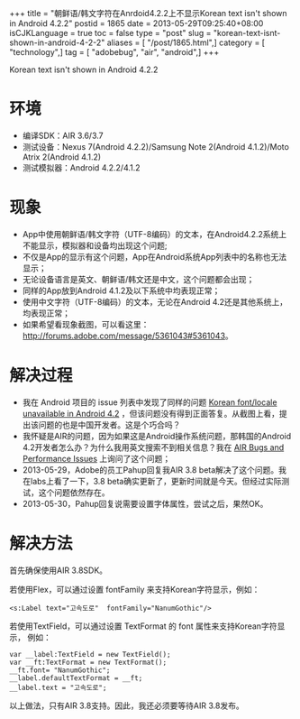 +++
title = "朝鲜语/韩文字符在Anrdoid4.2.2上不显示Korean text isn't shown in Android 4.2.2"
postid = 1865
date = 2013-05-29T09:25:40+08:00
isCJKLanguage = true
toc = false
type = "post"
slug = "korean-text-isnt-shown-in-android-4-2-2"
aliases = [ "/post/1865.html",]
category = [ "technology",]
tag = [ "adobebug", "air", "android",]
+++


Korean text isn't shown in Android 4.2.2

# 环境

-   编译SDK：AIR 3.6/3.7
-   测试设备：Nexus 7(Android 4.2.2)/Samsung Note 2(Android 4.1.2)/Moto Atrix 2(Android 4.1.2)
-   测试模拟器：Android 4.2.2/4.1.2

# 现象

-   App中使用朝鲜语/韩文字符（UTF-8编码）的文本，在Android4.2.2系统上不能显示，模拟器和设备均出现这个问题;
-   不仅是App的显示有这个问题，App在Android系统App列表中的名称也无法显示；
-   无论设备语言是英文、朝鲜语/韩文还是中文，这个问题都会出现；
-   同样的App放到Android 4.1.2及以下系统中均表现正常；
-   使用中文字符（UTF-8编码）的文本，无论在Android 4.2还是其他系统上，均表现正常；
-   如果希望看现象截图，可以看这里：<http://forums.adobe.com/message/5361043#5361043>。

# 解决过程

-   我在 Android 项目的 issue 列表中发现了同样的问题 [Korean font/locale unavailable in Android 4.2](https://code.google.com/p/android/issues/detail?can=2&start=0&num=100&q=&colspec=ID%20Type%20Status%20Owner%20Summary%20Stars&groupby=&sort=&id=40340) ，但该问题没有得到正面答复。从截图上看，提出该问题的也是中国开发者。这是个巧合吗？
-   我怀疑是AIR的问题，因为如果这是Android操作系统问题，那韩国的Android 4.2开发者怎么办？为什么我用英文搜索不到相关信息？我在 [AIR Bugs and Performance Issues](http://forums.adobe.com/message/5358087#5358087) 上询问了这个问题；
-   2013-05-29，Adobe的员工Pahup回复我AIR 3.8 beta解决了这个问题。我在labs上看了一下，3.8 beta确实更新了，更新时间就是今天。但经过实际测试，这个问题依然存在。
-   2013-05-30，Pahup回复说需要设置字体属性，尝试之后，果然OK。

# 解决方法

首先确保使用AIR 3.8SDK。

若使用Flex，可以通过设置 fontFamily 来支持Korean字符显示，例如：

``` {lang="xml"}
<s:Label text="고속도로"  fontFamily="NanumGothic"/>
```

若使用TextField，可以通过设置 TextFormat 的 font 属性来支持Korean字符显示， 例如：

``` {lang="Actionscript"}
var __label:TextField = new TextField();
var __ft:TextFormat = new TextFormat();
__ft.font= "NanumGothic";
__label.defaultTextFormat = __ft;
__label.text = "고속도로";
```

以上做法，只有AIR 3.8支持。因此，我还必须要等待AIR 3.8发布。

